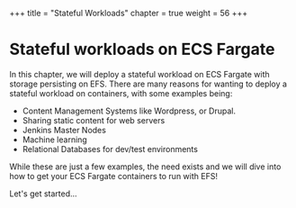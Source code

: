 +++
title = "Stateful Workloads"
chapter = true
weight = 56
+++

# Stateful workloads on ECS Fargate

In this chapter, we will deploy a stateful workload on ECS Fargate with storage persisting on EFS. There are many reasons for wanting to deploy a stateful workload on containers, with some examples being: 

- Content Management Systems like Wordpress, or Drupal.
- Sharing static content for web servers
- Jenkins Master Nodes
- Machine learning
- Relational Databases for dev/test environments

While these are just a few examples, the need exists and we will dive into how to get your ECS Fargate containers to run with EFS! 

Let's get started...
